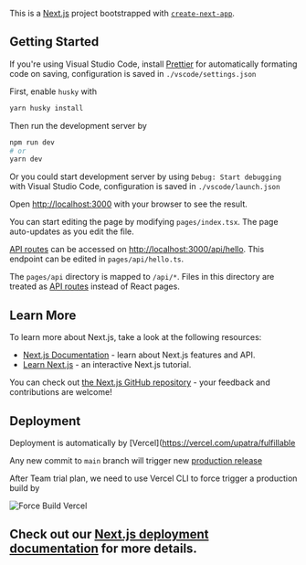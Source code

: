 This is a [Next.js](https://nextjs.org/) project bootstrapped with [`create-next-app`](https://github.com/vercel/next.js/tree/canary/packages/create-next-app).

## Getting Started

If you're using Visual Studio Code, install [Prettier](https://marketplace.visualstudio.com/items?itemName=esbenp.prettier-vscode) for automatically formating code on saving,
configuration is saved in `./vscode/settings.json`

First, enable `husky` with

```bash
yarn husky install
```

Then run the development server by

```bash
npm run dev
# or
yarn dev
```

Or you could start development server by using `Debug: Start debugging` with Visual Studio Code, configuration is saved in `./vscode/launch.json`

Open [http://localhost:3000](http://localhost:3000) with your browser to see the result.

You can start editing the page by modifying `pages/index.tsx`. The page auto-updates as you edit the file.

[API routes](https://nextjs.org/docs/api-routes/introduction) can be accessed on [http://localhost:3000/api/hello](http://localhost:3000/api/hello). This endpoint can be edited in `pages/api/hello.ts`.

The `pages/api` directory is mapped to `/api/*`. Files in this directory are treated as [API routes](https://nextjs.org/docs/api-routes/introduction) instead of React pages.

## Learn More

To learn more about Next.js, take a look at the following resources:

- [Next.js Documentation](https://nextjs.org/docs) - learn about Next.js features and API.
- [Learn Next.js](https://nextjs.org/learn) - an interactive Next.js tutorial.

You can check out [the Next.js GitHub repository](https://github.com/vercel/next.js/) - your feedback and contributions are welcome!

## Deployment

Deployment is automatically by [Vercel](https://vercel.com/upatra/fulfillable

Any new commit to `main` branch will trigger new [production release](https://thefulfillable.vercel.app)

After Team trial plan, we need to use Vercel CLI to force trigger a production build by

![Force Build Vercel](https://i.gyazo.com/0250e5a5669f0f2c5940ac28b4e7c83c.jpg)

## Check out our [Next.js deployment documentation](https://nextjs.org/docs/deployment) for more details.
